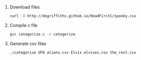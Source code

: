 1. Download files
   ```bash
   curl -O http://dogriffiths.github.io/HeadFirstC/spooky.csv
   ```
2. Compile c file
   ```bash
   gcc categorize.c -o categorize
   ```
3. Generate csv files
   ```bash
   ./categorize UFO aliens.csv Elvis elvises.csv the_rest.csv
   ```
